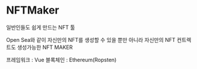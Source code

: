 # NFTMaker
일반인들도 쉽게 만드는 NFT 툴

Open Sea와 같이 자신만의 NFT를 생성할 수 있을 뿐만 아니라
자신만의 NFT 컨트렉트도 생성가능한 NFT MAKER

프레임워크 : Vue
블록체인 : Ethereum(Ropsten)
